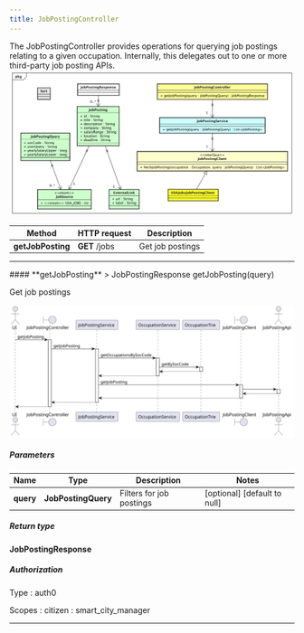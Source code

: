 ```yaml
---
title: JobPostingController
---
```


The JobPostingController provides operations for querying job postings relating to a given occupation. Internally, this delegates out to one or more third-party job posting APIs.  ![class diagram](/diagrams/classDiagrams/JobPostings.svg) 

| Method | HTTP request | Description |
|------------- | ------------- | -------------|
| **getJobPosting** | **GET** /jobs | Get job postings |



<hr/>
#### **getJobPosting**
> JobPostingResponse getJobPosting(query)

Get job postings

![sequence diagram](/diagrams/JobPostingController-getJobPosting-sequence.svg)

##### Parameters

|Name | Type | Description  | Notes |
|------------- | ------------- | ------------- | -------------|
| **query** | **JobPostingQuery**| Filters for job postings | [optional] [default to null] |

##### Return type

**JobPostingResponse**

##### Authorization


Type
: auth0

Scopes
: citizen
: smart_city_manager

<hr/>